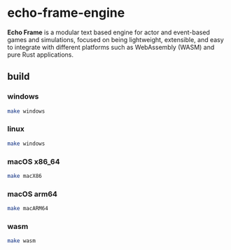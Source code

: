 # echo-frame-engine

**Echo Frame** is a modular text based engine for actor and event-based games and simulations, focused on being lightweight, extensible, and easy to integrate with different platforms such as WebAssembly (WASM) and pure Rust applications.

## build

### windows

```sh
make windows
```

### linux
```sh
make windows
```

### macOS x86_64
```sh
make macX86
```

### macOS arm64
```sh
make macARM64
```

### wasm
```sh
make wasm
```

